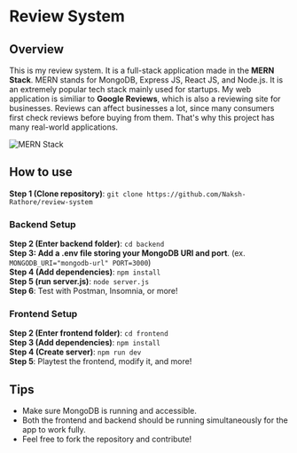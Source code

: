 # Review System

## Overview
This is my review system. It is a full-stack application made in the **MERN Stack**. MERN stands for MongoDB, Express JS, React JS, and Node.js. It is an extremely popular tech stack mainly used for startups.
My web application is similiar to **Google Reviews**, which is also a reviewing site for businesses. Reviews can affect businesses a lot, since many consumers first check reviews before buying from them. 
That's why this project has many real-world applications.

![MERN Stack](https://images.prismic.io/loco-blogs/79328284-f97b-489f-924c-eb3b17e34b56_image2.png?auto=compress%2Cformat&rect=0%2C0%2C1999%2C1124&w=3840&fit=max)<br />

## How to use

**Step 1 (Clone repository)**: `git clone https://github.com/Naksh-Rathore/review-system`<br />

### Backend Setup
**Step 2 (Enter backend folder)**: `cd backend`<br /> 
**Step 3: Add a .env file storing your MongoDB URI and port**. (ex. `MONGODB_URI="mongodb-url" PORT=3000`)<br />
**Step 4 (Add dependencies)**: `npm install`<br />
**Step 5 (run server.js)**: `node server.js`<br />
**Step 6**: Test with Postman, Insomnia, or more!<br />

### Frontend Setup
**Step 2 (Enter frontend folder)**: `cd frontend`<br /> 
**Step 3 (Add dependencies)**: `npm install`<br />
**Step 4 (Create server)**: `npm run dev`<br />
**Step 5**: Playtest the frontend, modify it, and more!

## Tips
- Make sure MongoDB is running and accessible.
- Both the frontend and backend should be running simultaneously for the app to work fully.
- Feel free to fork the repository and contribute!
